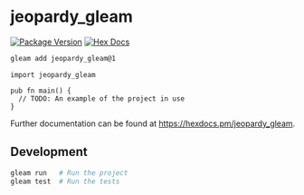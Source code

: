 # jeopardy_gleam

[![Package Version](https://img.shields.io/hexpm/v/jeopardy_gleam)](https://hex.pm/packages/jeopardy_gleam)
[![Hex Docs](https://img.shields.io/badge/hex-docs-ffaff3)](https://hexdocs.pm/jeopardy_gleam/)

```sh
gleam add jeopardy_gleam@1
```
```gleam
import jeopardy_gleam

pub fn main() {
  // TODO: An example of the project in use
}
```

Further documentation can be found at <https://hexdocs.pm/jeopardy_gleam>.

## Development

```sh
gleam run   # Run the project
gleam test  # Run the tests
```
